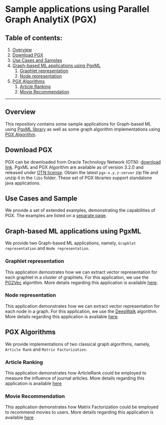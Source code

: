 # Sample applications using Parallel Graph AnalytiX (PGX)

## Table of contents:

1. [Overview](#overview)
2. [Download PGX](#pgx-download)
3. [Use Cases and Samples](#use-cases)
4. [Graph-based ML applications using PgxML](#pgxml-apps)
    1. [Graphlet representation](#graphlet-representation)
    2. [Node representation](#node-representation)
5. [PGX Algorithms](#pgx-algorithms)
    1. [Article Ranking](#article-ranking)
    2. [Movie Recommendation](#movie-recommender)

****
    
## Overview <a name="overview"></a>
This repository contains some sample applications for Graph-based ML using [PgxML library](https://docs.oracle.com/cd/E56133_01/latest/tutorials/mllib/index.html)
as well as some graph algorithm implementations using [PGX Algorithm](https://docs.oracle.com/cd/E56133_01/latest/tutorials/algorithm/index.html).

## Download PGX <a name="pgx-download"></a>
PGX can be downloaded from Oracle Technology Network (OTN): [download link](https://www.oracle.com/technetwork/oracle-labs/parallel-graph-analytix/downloads/index.html).
PgxML and PGX Algorithm are available as of version 3.2.0 and released under [OTN license](https://www.oracle.com/technetwork/licenses/standard-license-152015.html).
Obtain the latest `pgx-x.y.z-server` zip file and unzip it in the `libs` folder. These set of PGX libraries support standalone java applications.

## Use Cases and Sample <a name="pgx-download"></a>
We provide a set of extended examples, demonstrating the capabilities of PGX. The examples are listed on a [separate page](use-cases/README.md).

## Graph-based ML applications using PgxML <a name="pgxml-apps"></a>
We provide two Graph-based ML applications, namely, `Graphlet representation` and `Node representation`.

### Graphlet representation <a name="graphlet-representation"></a>
This application demostrates how we can extract vector representation for each graphlet in a cluster of graphlets.
For this application, we use the [PG2Vec](https://docs.oracle.com/cd/E56133_01/latest/tutorials/mllib/pg2vec.html) algorithm.
More details regarding this application is available [here](graphlet-representation/README.md).

### Node representation <a name="node-representation"></a>
This application demonstrates how we can extract vector representation for each node in a graph.
For this application, we use the [DeepWalk](https://docs.oracle.com/cd/E56133_01/latest/tutorials/mllib/deepwalk.html) algorithm.
More details regarding this application is available [here](node-representation/README.md).

## PGX Algorithms <a name="pgx-algorithms"></a>
We provide implementations of two classical graph algorithms, namely, `Article Rank` and `Matrix Factorization`.

### Article Ranking <a name="article-ranking"></a>
This application demonstrates how ArticleRank could be employed to measure the influence of journal articles.
More details regarding this application is available [here](pgx-algorithms/README.md)

### Movie Recommendation <a name="movie-recommender"></a>
This application demonstrates how Matrix Factorization could be employed to recommend movies to users.
More details regarding this application is available [here](pgx-algorithms/README.md)

